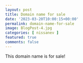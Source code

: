 ```yaml
---
layout: post
title: Domain name for sale
date: '2023-03-20T10:00:15+00:00'
permalink: domain-name-for-sale
image: BlogPost-4.jpg
categories: [ nissanev ]
featured: true
comments: false 
---
```

This domain name is for sale! 
